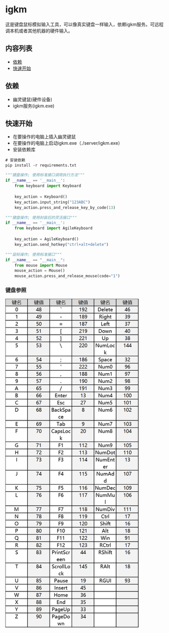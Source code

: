 # igkm

这是键盘鼠标模拟输入工具，可以像真实键盘一样输入，依赖igkm服务。可远程调本机或者其他机器的硬件输入。

## 内容列表

- [依赖](#依赖)
- [快速开始](#快速开始)

## 依赖

- 幽灵键鼠(硬件设备)
- igkm服务(igkm.exe)

## 快速开始

- 在要操作的电脑上插入幽灵键鼠
- 在要操作的电脑上启动igkm.exe（./server/igkm.exe）
- 安装依赖库

```shell
# 安装依赖
pip install -r requirements.txt
```

```python
"""键盘操作; 使用标准接口调用执行方法"""
if __name__ == '__main__':
    from keyboard import Keyboard

    key_action = Keyboard()
    key_action.input_string("123ABC")
    key_action.press_and_release_key_by_code(13)
```

```python
"""键盘操作; 使用封装后的灵活接口"""
if __name__ == '__main__':
    from keyboard import AgileKeyboard

    key_action = AgileKeyboard()
    key_action.send_hotkey("ctrl+alt+delete")
```

```python
"""鼠标操作; 使用标准接口"""
if __name__ == "__main__":
    from mouse import Mouse
    mouse_action = Mouse()
    mouse_action.press_and_release_mouse(code="1")
```

### 键盘参照

![mapper](mapper.png)

